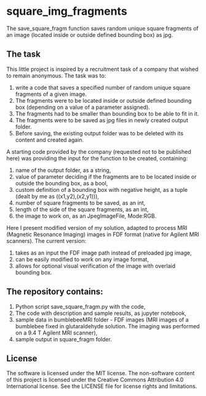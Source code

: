 # square_img_fragments
The save_square_fragm function saves random unique square fragments of an image (located inside or outside defined bounding box) as jpg.

## The task
This little project is inspired by a recruitment task of a company that wished to remain anonymous. The task was to:

1. write a code that saves a specified number of random unique square fragments of a given image.
2. The fragments were to be located inside or outside defined bounding box (depending on a value of a parameter assigned).
3. The fragments had to be smaller than bounding box to be able to fit in it.
4. The fragments were to be saved as jpg files in newly created output folder.
5. Before saving, the existing output folder was to be deleted with its content and created again.

A starting code provided by the company (requested not to be published here) was providing the input for the function to be created, containing:

1. name of the output folder, as a string,
2. value of parameter deciding if the fragments are to be located inside or outside the bounding box, as a bool,
3. custom definition of a bounding box with negative height, as a tuple (dealt by me as ((x1,y2),(x2,y1))),
4. number of square fragments to be saved, as an int,
5. length of the side of the square fragments, as an int,
6. the image to work on, as an JpegImageFile, Mode:RGB.

Here I present modified version of my solution, adapted to process MRI (Magnetic Resonance Imaging) images in FDF format (native for Agilent MRI scanners). The current version:

1. takes as an input the FDF image path instead of preloaded jpg image,
2. can be easily modified to work on any image format,
3. allows for optional visual verification of the image with overlaid bounding box.

## The repository contains:

1. Python script save_square_fragm.py with the code,
2. The code with description and sample results, as jupyter notebook,
3. sample data in bumblebeeMRI folder - FDF images (MRI images of a bumblebee fixed in glutaraldehyde solution. The imaging was performed on a 9.4 T Agilent MRI scanner),
4. sample output in square_fragm folder.
    
## License

The software is licensed under the MIT license. The non-software content of this project is licensed under the Creative Commons Attribution 4.0 International license. See the LICENSE file for license rights and limitations.
